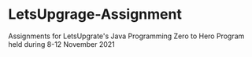 # LetsUpgrage-Assignment

Assignments for LetsUpgrate's Java Programming Zero to Hero Program held during 8-12 November 2021

